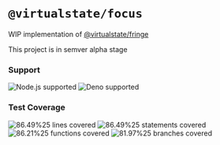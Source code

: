 # `@virtualstate/focus`

WIP implementation of [@virtualstate/fringe](https://github.com/virtualstate/x/blob/main/packages/fringe)

This project is in semver alpha stage

[//]: # (badges)

### Support

 ![Node.js supported](https://img.shields.io/badge/node-%3E%3D16.0.0-blue) ![Deno supported](https://img.shields.io/badge/deno-%3E%3D1.17.0-blue) 

### Test Coverage

 ![86.49%25 lines covered](https://img.shields.io/badge/lines-86.49%25-brightgreen) ![86.49%25 statements covered](https://img.shields.io/badge/statements-86.49%25-brightgreen) ![86.21%25 functions covered](https://img.shields.io/badge/functions-86.21%25-brightgreen) ![81.97%25 branches covered](https://img.shields.io/badge/branches-81.97%25-brightgreen)

[//]: # (badges)
